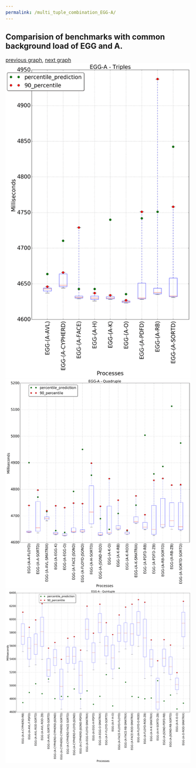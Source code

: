 ```yaml
---
permalink: /multi_tuple_combination_EGG-A/
---
```



 ## Comparision of benchmarks with common background load of EGG and A.

[previous graph](../multi_tuple_combination_EGG-AVL/), [next graph](../multi_tuple_combination_EGG-CYPHERD/)
![graph figure](./images/triple/EGG/EGG-A_box.png)![graph figure](./images/quadruple/EGG/EGG-A_box.png)![graph figure](./images/quintuple/EGG/EGG-A_box.png)